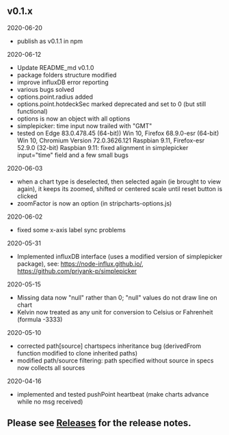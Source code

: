 ## v0.1.x
 
2020-06-20
 - publish as v0.1.1 in npm
 
2020-06-12
 - Update README_md v0.1.0
 - package folders structure modified
 - improve influxDB error reporting
 - various bugs solved
 - options.point.radius added
 - options.point.hotdeckSec marked deprecated and set to 0 (but still functional)
 - options is now an object with all options
 - simplepicker: time input now trailed with "GMT"
 - tested on Edge 83.0.478.45 (64-bit)) Win 10, Firefox 68.9.0-esr (64-bit) Win 10, Chromium Version 72.0.3626.121 Raspbian 9.11, Firefox-esr 52.9.0 (32-bit) Raspbian 9.11: fixed alignment in simplepicker input="time" field and a few small bugs

2020-06-03
 - when a chart type is deselected, then selected again (ie brought to view again), it keeps its zoomed, shifted or centered scale until reset button is clicked
 - zoomFactor is now an option (in stripcharts-options.js)

2020-06-02
 - fixed some x-axis label sync problems

2020-05-31
 - Implemented influxDB interface (uses a modified version of simplepicker package), see:
 https://node-influx.github.io/, https://github.com/priyank-p/simplepicker

2020-05-15
 - Missing data now "null" rather than 0; "null" values do not draw line on chart
 - Kelvin now treated as any unit for conversion to Celsius or Fahrenheit (formula -3333)

2020-05-10
 - corrected path[source] chartspecs inheritance bug (derivedFrom function modified to clone inherited paths)
 - modified path/source filtering: path specified without source in specs now collects all sources

2020-04-16
 - implemented and tested pushPoint heartbeat (make charts advance while no msg received)

## Please see [Releases](https://github.com/SignalK/signalk-stripcharts/releases) for the release notes.
